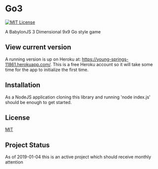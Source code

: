 # Go3

[![MIT License][license-badge]][license]

A BabylonJS 3 Dimensional 9x9 Go style game

## View current version

A running version is up on Heroku at: https://young-springs-11861.herokuapp.com/. This is a free Heroku account so it will take some time for the app to initialize the first time.

## Installation

As a NodeJS application cloning this library and running 'node index.js' should be enough to get started.

## License

[MIT](https://github.com/yazheirx/go3/blob/master/LICENSE)

## Project Status

As of 2019-01-04 this is an active project which should receive monthly attention


[license-badge]: https://img.shields.io/badge/license-MIT-blue.svg?style=flat-square
[license]: https://github.com/yazheirx/go3/blob/master/LICENSE
